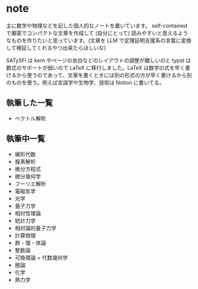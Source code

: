 # note
主に数学や物理などを記した個人的なノートを置いています。
self-contained で厳密でコンパクトな文章を作成して (自分にとって) 読みやすいと思えるようなものを作りたいと思っています。(文章を LLM で定理証明支援系の言葉に変換して検証してくれるやつ出来たらほしいな)

SATySFi は kern やページの余白などのレイアウトの調整が難しいのと typst は数式のサポートが弱いので LaTeX に移行しました。LaTeX は数学の式を早く書けるから使うのであって、文章を書くときには別の形式の方が早く書けるから別のものを使う。例えば言語学や生物学、技術は Notion に書いてる。

## 執筆した一覧
- ベクトル解析

## 執筆中一覧
- 線形代数
- 複素解析
- 微分方程式
- 微分幾何学
- フーリエ解析
- 電磁気学
- 光学
- 量子力学
- 相対性理論
- 統計力学
- 相対論的量子力学
- 計算物理
- 群・環・体論
- 整数論
- 可換環論 + 代数幾何学
- 圏論
- 化学
- 熱力学
